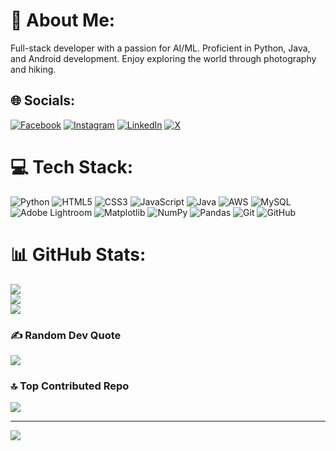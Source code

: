 # 💫 About Me:
Full-stack developer with a passion for AI/ML. Proficient in Python, Java, and Android development. Enjoy exploring the world through photography and hiking.


## 🌐 Socials:
[![Facebook](https://img.shields.io/badge/Facebook-%231877F2.svg?logo=Facebook&logoColor=white)](https://facebook.com/61556130312440) [![Instagram](https://img.shields.io/badge/Instagram-%23E4405F.svg?logo=Instagram&logoColor=white)](https://instagram.com/debangshucore/) [![LinkedIn](https://img.shields.io/badge/LinkedIn-%230077B5.svg?logo=linkedin&logoColor=white)](https://linkedin.com/in/debangshu-roy-012404285/) [![X](https://img.shields.io/badge/X-black.svg?logo=X&logoColor=white)](https://x.com/my_self_deb) 

# 💻 Tech Stack:
![Python](https://img.shields.io/badge/python-3670A0?style=plastic&logo=python&logoColor=ffdd54) ![HTML5](https://img.shields.io/badge/html5-%23E34F26.svg?style=plastic&logo=html5&logoColor=white) ![CSS3](https://img.shields.io/badge/css3-%231572B6.svg?style=plastic&logo=css3&logoColor=white) ![JavaScript](https://img.shields.io/badge/javascript-%23323330.svg?style=plastic&logo=javascript&logoColor=%23F7DF1E) ![Java](https://img.shields.io/badge/java-%23ED8B00.svg?style=plastic&logo=openjdk&logoColor=white) ![AWS](https://img.shields.io/badge/AWS-%23FF9900.svg?style=plastic&logo=amazon-aws&logoColor=white) ![MySQL](https://img.shields.io/badge/mysql-4479A1.svg?style=plastic&logo=mysql&logoColor=white) ![Adobe Lightroom](https://img.shields.io/badge/Adobe%20Lightroom-31A8FF.svg?style=plastic&logo=Adobe%20Lightroom&logoColor=white) ![Matplotlib](https://img.shields.io/badge/Matplotlib-%23ffffff.svg?style=plastic&logo=Matplotlib&logoColor=black) ![NumPy](https://img.shields.io/badge/numpy-%23013243.svg?style=plastic&logo=numpy&logoColor=white) ![Pandas](https://img.shields.io/badge/pandas-%23150458.svg?style=plastic&logo=pandas&logoColor=white) ![Git](https://img.shields.io/badge/git-%23F05033.svg?style=plastic&logo=git&logoColor=white) ![GitHub](https://img.shields.io/badge/github-%23121011.svg?style=plastic&logo=github&logoColor=white)
# 📊 GitHub Stats:
![](https://github-readme-stats.vercel.app/api?username=myselfdeb&theme=ambient_gradient&hide_border=false&include_all_commits=false&count_private=false)<br/>
![](https://github-readme-streak-stats.herokuapp.com/?user=myselfdeb&theme=ambient_gradient&hide_border=false)<br/>
![](https://github-readme-stats.vercel.app/api/top-langs/?username=myselfdeb&theme=ambient_gradient&hide_border=false&include_all_commits=false&count_private=false&layout=compact)

### ✍️ Random Dev Quote
![](https://quotes-github-readme.vercel.app/api?type=vetical&theme=gruvbox)

### 🔝 Top Contributed Repo
![](https://github-contributor-stats.vercel.app/api?username=myselfdeb&limit=5&theme=dark&combine_all_yearly_contributions=true)

---
[![](https://visitcount.itsvg.in/api?id=myselfdeb&icon=2&color=1)](https://visitcount.itsvg.in)

<!-- Proudly created with GPRM ( https://gprm.itsvg.in ) -->
